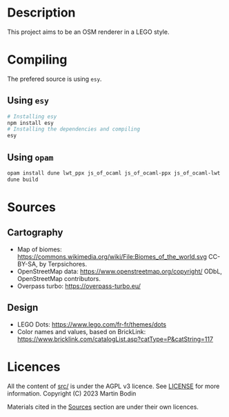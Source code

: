 
# Description

This project aims to be an OSM renderer in a LEGO style.

# Compiling

The prefered source is using `esy`.

## Using `esy`

```bash
# Installing esy
npm install esy
# Installing the dependencies and compiling
esy
```

## Using `opam`

```bash
opam install dune lwt_ppx js_of_ocaml js_of_ocaml-ppx js_of_ocaml-lwt
dune build
```

# Sources

## Cartography

- Map of biomes: https://commons.wikimedia.org/wiki/File:Biomes_of_the_world.svg CC-BY-SA, by Terpsichores.
- OpenStreetMap data: https://www.openstreetmap.org/copyright/ ODbL, OpenStreetMap contributors.
- Overpass turbo: https://overpass-turbo.eu/

## Design

- LEGO Dots: https://www.lego.com/fr-fr/themes/dots
- Color names and values, based on BrickLink: https://www.bricklink.com/catalogList.asp?catType=P&catString=117

# Licences

All the content of [src/](./src) is under the AGPL v3 licence.
See [LICENSE](./LICENSE) for more information.
Copyright (C) 2023 Martin Bodin

Materials cited in the [Sources](#sources) section are under their own licences.


